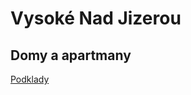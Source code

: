 # Vysoké Nad Jizerou
## Domy a apartmany

[Podklady](https://drive.google.com/drive/folders/1iTDojS8i239aBcwGwP27ihtHYzdVBppl)
